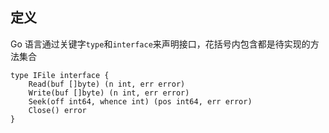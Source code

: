 ## 定义
Go 语言通过关键字`type`和`interface`来声明接口，花括号内包含都是待实现的方法集合
```
type IFile interface { 
    Read(buf []byte) (n int, err error) 
    Write(buf []byte) (n int, err error) 
    Seek(off int64, whence int) (pos int64, err error) 
    Close() error 
}
```